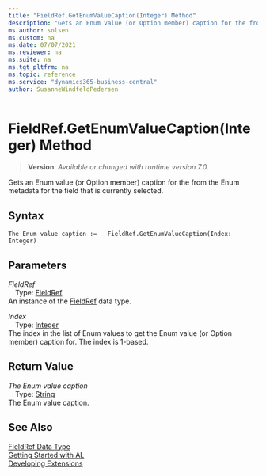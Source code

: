```yaml
---
title: "FieldRef.GetEnumValueCaption(Integer) Method"
description: "Gets an Enum value (or Option member) caption for the from the Enum metadata for the field that is currently selected."
ms.author: solsen
ms.custom: na
ms.date: 07/07/2021
ms.reviewer: na
ms.suite: na
ms.tgt_pltfrm: na
ms.topic: reference
ms.service: "dynamics365-business-central"
author: SusanneWindfeldPedersen
---
```

[//]: # (START>DO_NOT_EDIT)
[//]: # (IMPORTANT:Do not edit any of the content between here and the END>DO_NOT_EDIT.)
[//]: # (Any modifications should be made in the .xml files in the ModernDev repo.)
# FieldRef.GetEnumValueCaption(Integer) Method
> **Version**: _Available or changed with runtime version 7.0._

Gets an Enum value (or Option member) caption for the from the Enum metadata for the field that is currently selected.


## Syntax
```AL
The Enum value caption :=   FieldRef.GetEnumValueCaption(Index: Integer)
```
## Parameters
*FieldRef*  
&emsp;Type: [FieldRef](fieldref-data-type.md)  
An instance of the [FieldRef](fieldref-data-type.md) data type.  

*Index*  
&emsp;Type: [Integer](../integer/integer-data-type.md)  
The index in the list of Enum values to get the Enum value (or Option member) caption for. The index is 1-based.  


## Return Value
*The Enum value caption*  
&emsp;Type: [String](../string/string-data-type.md)  
The Enum value caption.


[//]: # (IMPORTANT: END>DO_NOT_EDIT)
## See Also
[FieldRef Data Type](fieldref-data-type.md)  
[Getting Started with AL](../../devenv-get-started.md)  
[Developing Extensions](../../devenv-dev-overview.md)